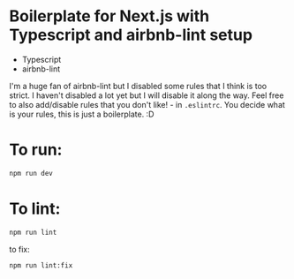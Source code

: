 # Boilerplate for Next.js with Typescript and airbnb-lint setup
- Typescript
- airbnb-lint

I'm a huge fan of airbnb-lint but I disabled some rules that I think is too strict. I haven't disabled a lot yet but I will disable it along the way.
Feel free to also add/disable rules that you don't like! - in `.eslintrc`.
You decide what is your rules, this is just a boilerplate. :D


# To run: 
```bash
npm run dev
```

# To lint:
```bash
npm run lint
```
to fix:
```bash
npm run lint:fix
```